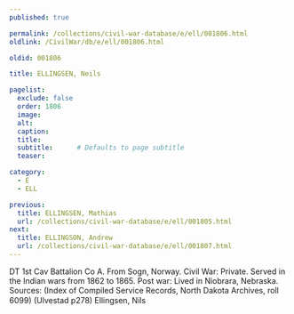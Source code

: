 ```yaml
---
published: true

permalink: /collections/civil-war-database/e/ell/001806.html
oldlink: /CivilWar/db/e/ell/001806.html

oldid: 001806

title: ELLINGSEN, Neils

pagelist:
  exclude: false
  order: 1806
  image: 
  alt:
  caption:
  title:
  subtitle:      # Defaults to page subtitle
  teaser:

category: 
  - E 
  - ELL

previous:
  title: ELLINGSEN, Mathias
  url: /collections/civil-war-database/e/ell/001805.html  
next:
  title: ELLINGSON, Andrew
  url: /collections/civil-war-database/e/ell/001807.html   
---
```

DT 1st Cav Battalion Co A. From Sogn, Norway. Civil War: Private. Served in the Indian wars from 1862 to 1865. Post war: Lived in Niobrara, Nebraska. Sources: (Index of Compiled Service Records, North Dakota Archives, roll 6099) (Ulvestad p278) &#147;Ellingsen, Nils&#148;